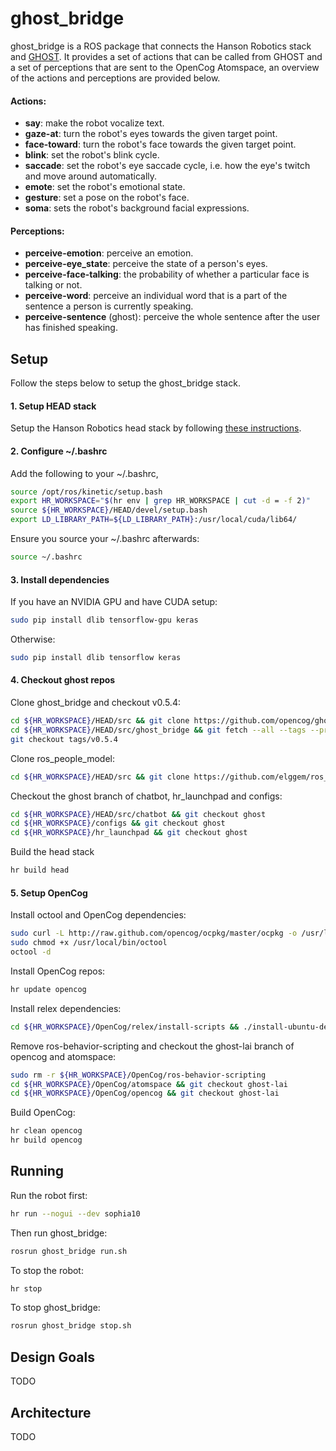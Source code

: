 ghost_bridge
============
ghost_bridge is a ROS package that connects the Hanson Robotics stack and [GHOST](https://github.com/opencog/opencog/tree/master/opencog/ghost).
It provides a set of actions that can be called from GHOST and a set of perceptions that are sent to the OpenCog
Atomspace, an overview of the actions and perceptions are provided below.

#### Actions:
* **say**: make the robot vocalize text.
* **gaze-at**: turn the robot's eyes towards the given target point.
* **face-toward**: turn the robot's face towards the given target point.
* **blink**: set the robot's blink cycle.
* **saccade**: set the robot's eye saccade cycle, i.e. how the eye's twitch and move around automatically.
* **emote**: set the robot's emotional state.
* **gesture**: set a pose on the robot's face.
* **soma**: sets the robot's background facial expressions.

#### Perceptions:
* **perceive-emotion**: perceive an emotion.
* **perceive-eye_state**: perceive the state of a person's eyes.
* **perceive-face-talking**: the probability of whether a particular face is talking or not.
* **perceive-word**: perceive an individual word that is a part of the sentence a person is currently speaking.
* **perceive-sentence** (ghost): perceive the whole sentence after the user has finished speaking.

Setup
-------
Follow the steps below to setup the ghost_bridge stack.

#### 1. Setup HEAD stack
Setup the Hanson Robotics head stack by following [these instructions](https://github.com/hansonrobotics/hrtool).

#### 2. Configure ~/.bashrc
Add the following to your ~/.bashrc, 
```bash
source /opt/ros/kinetic/setup.bash
export HR_WORKSPACE="$(hr env | grep HR_WORKSPACE | cut -d = -f 2)"
source ${HR_WORKSPACE}/HEAD/devel/setup.bash
export LD_LIBRARY_PATH=${LD_LIBRARY_PATH}:/usr/local/cuda/lib64/
```

Ensure you source your ~/.bashrc afterwards:
```bash
source ~/.bashrc
```

#### 3. Install dependencies
If you have an NVIDIA GPU and have CUDA setup:
```bash
sudo pip install dlib tensorflow-gpu keras
```

Otherwise:
```bash
sudo pip install dlib tensorflow keras
```

#### 4. Checkout ghost repos
Clone ghost_bridge and checkout v0.5.4:
```bash
cd ${HR_WORKSPACE}/HEAD/src && git clone https://github.com/opencog/ghost_bridge.git
cd ${HR_WORKSPACE}/HEAD/src/ghost_bridge && git fetch --all --tags --prune
git checkout tags/v0.5.4
```

Clone ros_people_model:
```bash
cd ${HR_WORKSPACE}/HEAD/src && git clone https://github.com/elggem/ros_people_model.git
```

Checkout the ghost branch of chatbot, hr_launchpad and configs:
```bash
cd ${HR_WORKSPACE}/HEAD/src/chatbot && git checkout ghost
cd ${HR_WORKSPACE}/configs && git checkout ghost
cd ${HR_WORKSPACE}/hr_launchpad && git checkout ghost
```

Build the head stack
```bash
hr build head
```

#### 5. Setup OpenCog
Install octool and OpenCog dependencies:
```bash
sudo curl -L http://raw.github.com/opencog/ocpkg/master/ocpkg -o /usr/local/bin/octool
sudo chmod +x /usr/local/bin/octool
octool -d
```

Install OpenCog repos:
```bash
hr update opencog
```

Install relex dependencies:
```bash
cd ${HR_WORKSPACE}/OpenCog/relex/install-scripts && ./install-ubuntu-dependencies.sh
```

Remove ros-behavior-scripting and checkout the ghost-lai branch of opencog and atomspace:
```bash
sudo rm -r ${HR_WORKSPACE}/OpenCog/ros-behavior-scripting
cd ${HR_WORKSPACE}/OpenCog/atomspace && git checkout ghost-lai
cd ${HR_WORKSPACE}/OpenCog/opencog && git checkout ghost-lai
```

Build OpenCog:
```bash
hr clean opencog
hr build opencog
```

Running
-------
Run the robot first:
```bash
hr run --nogui --dev sophia10
```

Then run ghost_bridge:
```bash
rosrun ghost_bridge run.sh
```

To stop the robot:
```bash
hr stop
```

To stop ghost_bridge:
```bash
rosrun ghost_bridge stop.sh
```

Design Goals
------------
TODO

Architecture
-------------------------------
TODO
